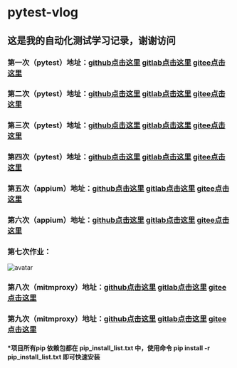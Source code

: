 # pytest-vlog

## 这是我的自动化测试学习记录，谢谢访问

### 第一次（pytest）地址：[github点击这里](https://github.com/ti132520/pytest-vlog/tree/main/pytest-20210411) [gitlab点击这里](https://gitlab.stuq.ceshiren.com/1665027031/pytest-vlog/-/tree/main/pytest-20210408) [gitee点击这里](https://gitee.com/ti132520/pytest-vlog/tree/main/pytest-20210408)

### 第二次（pytest）地址：[github点击这里](https://github.com/ti132520/pytest-vlog/tree/main/pytest-20210408) [gitlab点击这里](https://gitlab.stuq.ceshiren.com/1665027031/pytest-vlog/-/tree/main/pytest-20210411) [gitee点击这里](https://gitee.com/ti132520/pytest-vlog/tree/main/pytest-20210411)

### 第三次（pytest）地址：[github点击这里](https://github.com/ti132520/pytest-vlog/tree/main/pytest-20210415) [gitlab点击这里](https://gitlab.stuq.ceshiren.com/1665027031/pytest-vlog/-/tree/main/pytest-20210415) [gitee点击这里](https://gitee.com/ti132520/pytest-vlog/tree/main/pytest-20210415)

### 第四次（pytest）地址：[github点击这里](https://github.com/ti132520/pytest-vlog/tree/main/pytest-20210418) [gitlab点击这里](https://gitlab.stuq.ceshiren.com/1665027031/pytest-vlog/-/tree/main/pytest-20210418) [gitee点击这里](https://gitee.com/ti132520/pytest-vlog/tree/main/pytest-20210418)

### 第五次（appium）地址：[github点击这里](https://github.com/ti132520/pytest-vlog/tree/main/appium-20210422) [gitlab点击这里](https://gitlab.stuq.ceshiren.com/1665027031/pytest-vlog/-/tree/main/appium-20210422) [gitee点击这里](https://gitee.com/ti132520/pytest-vlog/tree/main/appium-20210422)

### 第六次（appium）地址：[github点击这里](https://github.com/ti132520/pytest-vlog/tree/main/appium-20210424) [gitlab点击这里](https://gitlab.stuq.ceshiren.com/1665027031/pytest-vlog/-/tree/main/appium-20210424) [gitee点击这里](https://gitee.com/ti132520/pytest-vlog/tree/main/appium-20210424)

###  第七次作业：

![avatar](https://ceshiren.com/uploads/default/optimized/2X/e/ede0fb8b9da50908659302c1c20687a68e35e6eb_2_800x603.jpeg)


### 第八次（mitmproxy）地址：[github点击这里](https://github.com/ti132520/pytest-vlog/tree/main/mitmproxy-20210516) [gitlab点击这里](https://gitlab.stuq.ceshiren.com/1665027031/pytest-vlog/-/tree/main/mitmproxy-20210516) [gitee点击这里](https://gitee.com/ti132520/pytest-vlog/tree/main/mitmproxy-20210516)

### 第九次（mitmproxy）地址：[github点击这里](https://github.com/ti132520/pytest-vlog/tree/main/service-test-20210520) [gitlab点击这里](https://gitlab.stuq.ceshiren.com/1665027031/pytest-vlog/-/tree/main/service-test-20210520) [gitee点击这里](https://gitee.com/ti132520/pytest-vlog/tree/main/service-test-20210520)



#### *项目所有pip 依赖包都在 pip_install_list.txt 中，使用命令 pip install -r pip_install_list.txt 即可快速安装 


